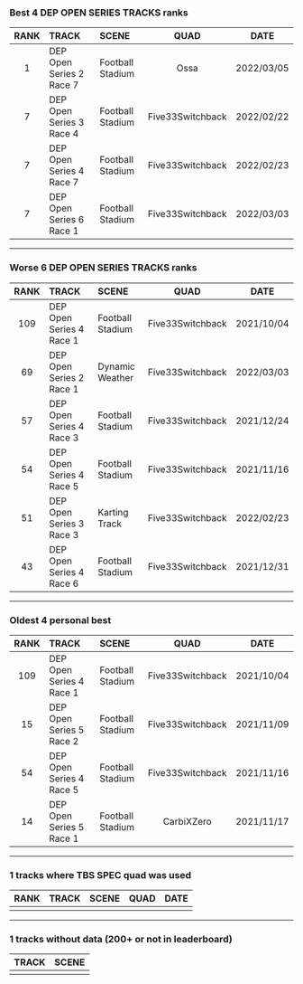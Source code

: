 ### Best 4 DEP OPEN SERIES TRACKS ranks
|RANK|TRACK|SCENE|QUAD|DATE|
|:---:|:---|:---|:---:|:---:|
|1|DEP Open Series 2 Race 7|Football Stadium|Ossa|2022/03/05|
|7|DEP Open Series 3 Race 4|Football Stadium|Five33Switchback|2022/02/22|
|7|DEP Open Series 4 Race 7|Football Stadium|Five33Switchback|2022/02/23|
|7|DEP Open Series 6 Race 1|Football Stadium|Five33Switchback|2022/03/03|
---
### Worse 6 DEP OPEN SERIES TRACKS ranks
|RANK|TRACK|SCENE|QUAD|DATE|
|:---:|:---|:---|:---:|:---:|
|109|DEP Open Series 4 Race 1|Football Stadium|Five33Switchback|2021/10/04|
|69|DEP Open Series 2 Race 1|Dynamic Weather|Five33Switchback|2022/03/03|
|57|DEP Open Series 4 Race 3|Football Stadium|Five33Switchback|2021/12/24|
|54|DEP Open Series 4 Race 5|Football Stadium|Five33Switchback|2021/11/16|
|51|DEP Open Series 3 Race 3|Karting Track|Five33Switchback|2022/02/23|
|43|DEP Open Series 4 Race 6|Football Stadium|Five33Switchback|2021/12/31|
---
### Oldest 4 personal best
|RANK|TRACK|SCENE|QUAD|DATE|
|:---:|:---|:---|:---:|:---:|
|109|DEP Open Series 4 Race 1|Football Stadium|Five33Switchback|2021/10/04|
|15|DEP Open Series 5 Race 2|Football Stadium|Five33Switchback|2021/11/09|
|54|DEP Open Series 4 Race 5|Football Stadium|Five33Switchback|2021/11/16|
|14|DEP Open Series 5 Race 1|Football Stadium|CarbiXZero|2021/11/17|
---
### 1 tracks where TBS SPEC quad was used
|RANK|TRACK|SCENE|QUAD|DATE|
|:---:|:---|:---|:---:|:---:|
||||||
---
### 1 tracks without data (200+ or not in leaderboard)
|TRACK|SCENE|
|:---|:---|
|||
